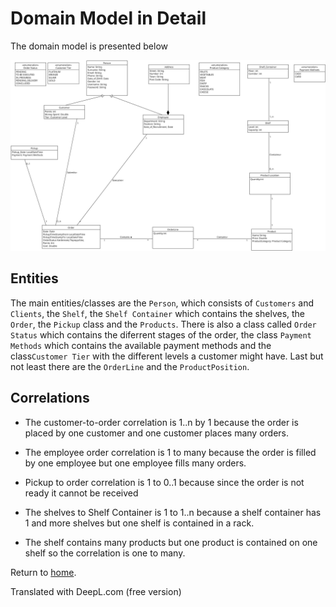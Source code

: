 Domain Model in Detail
======================

The domain model is presented below

![Domain Model](/DomainModel/UML/DomainModel.png)

## Entities

The main entities/classes are the <code>Person</code>, which consists of  <code>Customers</code> and <code>Clients</code>, the  <code>Shelf</code>, the <code>Shelf Container</code> which contains the shelves, the  <code>Order</code>, the <code>Pickup</code> class and the  <code>Products</code>. There is also a class called <code>Order Status</code> which contains the diferrent stages of the order, the class <code>Payment Methods</code> which contains the available payment methods and the class<code>Customer Tier</code> with the different levels a customer might have. Last but not least there are the <code>OrderLine</code> and the <code>ProductPosition</code>.

## Correlations

* The customer-to-order correlation is 1..n by 1 because the order is placed by one customer and one customer places many orders. 

* The employee order correlation is 1 to many because the order is filled by one employee but one employee fills many orders. 

* Pickup to order correlation is 1 to 0..1 because since the order is not ready it cannot be received

* The shelves to Shelf Container is 1 to 1..n because a shelf container has 1 and more shelves but one shelf is contained in a rack.

* The shelf contains many products but one product is contained on one shelf so the correlation is one to many. 


Return to [home](/README.md).

Translated with DeepL.com (free version)